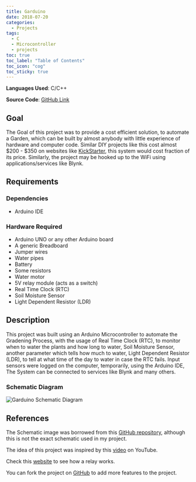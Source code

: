 ```yaml
---
title: Garduino
date: 2018-07-20
categories:
  - Projects
tags:
  - C
  - Microcontroller
  - projects
toc: true
toc_label: "Table of Contents"
toc_icon: "cog"
toc_sticky: true
---
```


**Languages Used**: C/C++

**Source Code**: [GitHub Link](https://github.com/ShahzaibWaseem/Project-COAL)

## Goal
The Goal of this project was to provide a cost efficient solution, to automate a Garden, which can be built by almost anybody with little experience of hardware and computer code. Similar DIY projects like this cost almost $200 - $350 on websites like [KickStarter](https://www.kickstarter.com/projects/mattiaslepp/the-smart-garden-your-solution-for-better-food), this system would cost fraction of its price. Similarly, the project may be hooked up to the WiFi using applications/services like Blynk.

## Requirements
### Dependencies
- Arduino IDE

### Hardware Required
- Arduino UNO or any other Arduino board
- A generic Breadboard
- Jumper wires
- Water pipes
- Battery
- Some resistors
- Water motor
- 5V relay module (acts as a switch)
- Real Time Clock (RTC)
- Soil Moisture Sensor
- Light Dependent Resistor (LDR)

## Description
This project was built using an Arduino Microcontroller to automate the Gradening Process, with the usage of Real Time Clock (RTC), to monitor when to water the plants and how long to water, Soil Moisture Sensor, another parameter which tells how much to water, Light Dependent Resistor (LDR), to tell at what time of the day to water in case the RTC fails. Input sensors were logged on the computer, temporarily, using the Arduino IDE, The System can be connected to services like Blynk and many others.

### Schematic Diagram
![Garduino Schematic Diagram](https://camo.githubusercontent.com/0d0ad706e00fdae810f4814c53148a8075e3ddb0/687474703a2f2f692e696d6775722e636f6d2f7a7764694238462e706e67)

## References
The Schematic image was borrowed from this [GitHub repository](https://camo.githubusercontent.com/0d0ad706e00fdae810f4814c53148a8075e3ddb0/687474703a2f2f692e696d6775722e636f6d2f7a7764694238462e706e67), although this is not the exact schematic used in my project.

The idea of this project was inspired by this [video](https://www.youtube.com/watch?v=O_Q1WKCtWiA) on YouTube.

Check this [website](https://arduinogetstarted.com/tutorials/arduino-relay) to see how a relay works.

You can fork the project on [GitHub](https://github.com/ShahzaibWaseem/Project-COAL) to add more features to the project.